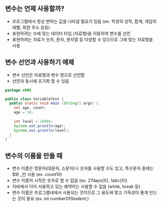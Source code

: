 ## 변수는 언제 사용할까?
- 프로그램에서 항상 변하는 값을 나타낼 필요가 있음 (ex. 학생의 성적, 합계, 게임의 레벨, 회원 주소 등등)
- 표현하려는 수에 맞는 데이터 타입 (자료형)을 이용하여 변수를 선언
- 표현하려는 자료가 숫자, 문자, 문자열 등 다양할 수 있으므로 그에 맞는 자료형을 사용

## 변수 선언과 사용하기 예제
- 변수 선언은 자료형과 변수 명으로 선언함
- 선언과 동시에 초기화 할 수 있음
```Java
package ch05

public class VariableTest {
  public static void main (String[] args) {
    int age, count;
    age = 10;
    
    int level = 10000;
    System.out.println(age);
    System.out.println(level);
  }
}
```

## 변수의 이름을 만들 때
- 변수 이름은 영문자(대문자, 소문자)나 숫자를 사용할 수도 있고, 특수문자 중에는 $와 _만 사용 (ex. count10)
- 변수 이름의 시작은 숫자로 할 수 없음 (ex. 27days(X), 1abc(X))
- 자바에서 이미 사용하고 있는 예약어는 사용할 수 없음 (while, break 등)
- 변수 이름은 프로그램내에서 사용되는 것이므로 그 용도에 맞고 가독성이 좋게 만드는 것이 중요 (ex. int numberOfStudent;)
